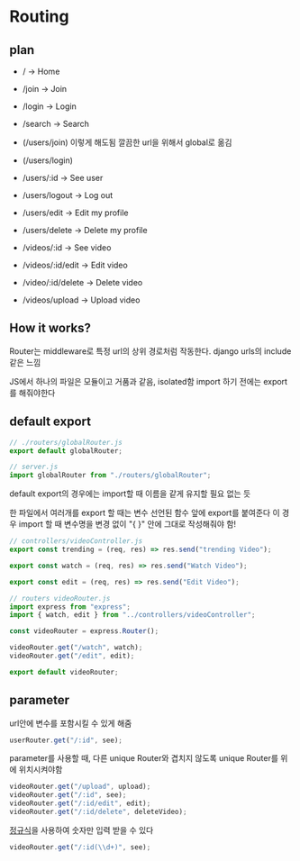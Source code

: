 # Routing

## plan

- / -> Home
- /join -> Join
- /login -> Login
- /search -> Search

- (/users/join) 이렇게 해도됨 깔끔한 url을 위해서 global로 옮김
- (/users/login)
- /users/:id -> See user
- /users/logout -> Log out
- /users/edit -> Edit my profile
- /users/delete -> Delete my profile

- /videos/:id -> See video
- /videos/:id/edit -> Edit video
- /video/:id/delete -> Delete video
- /videos/upload -> Upload video

## How it works?

Router는 middleware로 특정 url의 상위 경로처럼 작동한다. django urls의 include 같은 느낌

JS에서 하나의 파일은 모듈이고 거품과 같음, isolated함
import 하기 전에는 export를 해줘야한다

## default export

```js
// ./routers/globalRouter.js
export default globalRouter;

// server.js
import globalRouter from "./routers/globalRouter";
```

default export의 경우에는 import할 때 이름을 같게 유지할 필요 없는 듯

한 파일에서 여러개를 export 할 때는 변수 선언된 함수 앞에 export를 붙여준다
이 경우 import 할 때 변수명을 변경 없이 "{ }" 안에 그대로 작성해줘야 함!

```js
// controllers/videoController.js
export const trending = (req, res) => res.send("trending Video");

export const watch = (req, res) => res.send("Watch Video");

export const edit = (req, res) => res.send("Edit Video");

// routers videoRouter.js
import express from "express";
import { watch, edit } from "../controllers/videoController";

const videoRouter = express.Router();

videoRouter.get("/watch", watch);
videoRouter.get("/edit", edit);

export default videoRouter;
```

## parameter

url안에 변수를 포함시킬 수 있게 해줌

```js
userRouter.get("/:id", see);
```

parameter를 사용할 때, 다른 unique Router와 겹치지 않도록 unique Router를 위에 위치시켜야함

```js
videoRouter.get("/upload", upload);
videoRouter.get("/:id", see);
videoRouter.get("/:id/edit", edit);
videoRouter.get("/:id/delete", deleteVideo);
```

[정규식](https://www.regexpal.com/)을 사용하여 숫자만 입력 받을 수 있다

```js
videoRouter.get("/:id(\\d+)", see);
```

